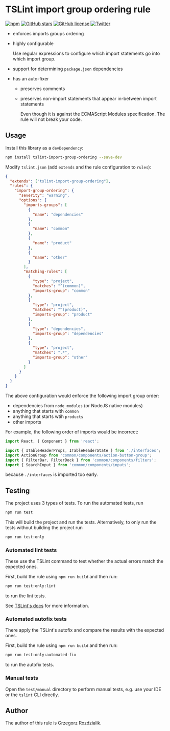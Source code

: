# TSLint import group ordering rule

[![npm](https://img.shields.io/npm/dw/tslint-import-group-ordering.svg)](https://www.npmjs.com/package/tslint-import-group-ordering)
[![GitHub stars](https://img.shields.io/github/stars/Gelio/tslint-import-group-ordering.svg)](https://github.com/Gelio/tslint-import-group-ordering/stargazers)
[![GitHub license](https://img.shields.io/github/license/Gelio/tslint-import-group-ordering.svg)](https://github.com/Gelio/tslint-import-group-ordering)
[![Twitter](https://img.shields.io/twitter/url/https/github.com/Gelio/tslint-import-group-ordering/.svg?style=social)](https://twitter.com/intent/tweet?text=Wow:&url=https%3A%2F%2Fgithub.com%2FGelio%2Ftslint-import-group-ordering%2F)

- enforces imports groups ordering
- highly configurable

  Use regular expressions to configure which import statements go into which import group.

- support for determining `package.json` dependencies
- has an auto-fixer

  - preserves comments
  - preserves non-import statements that appear in-between import statements

    Even though it is against the ECMAScript Modules specification. The rule will not break your
    code.

## Usage

Install this library as a `devDependency`:

```bash
npm install tslint-import-group-ordering --save-dev
```

Modify `tslint.json` (add `extends` and the rule configuration to `rules`):

```json
{
  "extends": ["tslint-import-group-ordering"],
  "rules": {
    "import-group-ordering": {
      "severity": "warning",
      "options": {
        "imports-groups": [
          {
            "name": "dependencies"
          },
          {
            "name": "common"
          },
          {
            "name": "product"
          },
          {
            "name": "other"
          }
        ],
        "matching-rules": [
          {
            "type": "project",
            "matches": "^(common)",
            "imports-group": "common"
          },
          {
            "type": "project",
            "matches": "^(product)",
            "imports-group": "product"
          },
          {
            "type": "dependencies",
            "imports-group": "dependencies"
          },
          {
            "type": "project",
            "matches": ".*",
            "imports-group": "other"
          }
        ]
      }
    }
  }
}
```

The above configuration would enforce the following import group order:

- dependencies from `node_modules` (or NodeJS native modules)
- anything that starts with `common`
- anything that starts wtih `products`
- other imports

For example, the following order of imports would be incorrect:

```typescript
import React, { Component } from 'react';

import { ITableHeaderProps, ITableHeaderState } from './interfaces';
import ActionGroup from 'common/components/action-button-group';
import { FilterBar, FilterDock } from 'common/components/filters';
import { SearchInput } from 'common/components/inputs';
```

because `./interfaces` is imported too early.

## Testing

The project uses 3 types of tests. To run the automated tests, run

```sh
npm run test
```

This will build the project and run the tests. Alternatively, to only run the tests without building
the project run

```sh
npm run test:only
```

### Automated lint tests

These use the TSLint command to test whether the actual errors match the expected ones.

First, build the rule using `npm run build` and then run:

```sh
npm run test:only:lint
```

to run the lint tests.

See [TSLint's docs](https://palantir.github.io/tslint/develop/testing-rules/) for more information.

### Automated autofix tests

There apply the TSLint's autofix and compare the results with the expected ones.

First, build the rule using `npm run build` and then run:

```sh
npm run test:only:automated-fix
```

to run the autofix tests.

### Manual tests

Open the `test/manual` directory to perform manual tests, e.g. use your IDE or the `tslint` CLI
directly.

## Author

The author of this rule is Grzegorz Rozdzialik.
